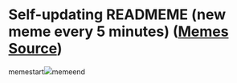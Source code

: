 # Self-updating READMEME (new meme every 5 minutes) ([Memes Source](https://bramses.notion.site/a49c1e962b7646879176ac3b327b6533?v=4d1eda54b170483cb03a40f257231764))

memestart![](https://www.notion.so/image/https%3A%2F%2Fs3-us-west-2.amazonaws.com%2Fsecure.notion-static.com%2F62fa3097-66c6-421a-8ace-63b229dd2118%2F034205B2-68FC-4705-961B-57FD24A14FBE.png?table=block&id=a06663a3-ea53-442c-9d6e-fdb771f1e738&cache=v2)memeend
